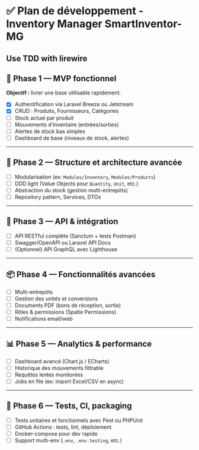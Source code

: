 # ✅ Plan de développement - Inventory Manager SmartInventor-MG

## Use TDD with lirewire

## 🚧 Phase 1 — MVP fonctionnel

**Objectif :** livrer une base utilisable rapidement.

- [x] Authentification via Laravel Breeze ou Jetstream  
- [x] CRUD : Produits, Fournisseurs, Catégories  
- [ ] Stock actuel par produit  
- [ ] Mouvements d’inventaire (entrées/sorties)  
- [ ] Alertes de stock bas simples  
- [ ] Dashboard de base (niveaux de stock, alertes)  

---

## 🧱 Phase 2 — Structure et architecture avancée

- [ ] Modularisation (ex: `Modules/Inventory`, `Modules/Products`)  
- [ ] DDD light (Value Objects pour `Quantity`, `Unit`, etc.)  
- [ ] Abstraction du stock (gestion multi-entrepôts)  
- [ ] Repository pattern, Services, DTOs  

---

## 🔗 Phase 3 — API & intégration

- [ ] API RESTful complète (Sanctum + tests Postman)  
- [ ] Swagger/OpenAPI ou Laravel API Docs  
- [ ] (Optionnel) API GraphQL avec Lighthouse  

---

## 📦 Phase 4 — Fonctionnalités avancées

- [ ] Multi-entrepôts  
- [ ] Gestion des unités et conversions  
- [ ] Documents PDF (bons de réception, sortie)  
- [ ] Rôles & permissions (Spatie Permissions)  
- [ ] Notifications email/web  

---

## 📊 Phase 5 — Analytics & performance

- [ ] Dashboard avancé (Chart.js / ECharts)  
- [ ] Historique des mouvements filtrable  
- [ ] Requêtes lentes monitorées  
- [ ] Jobs en file (ex: import Excel/CSV en async)  

---

## 🧪 Phase 6 — Tests, CI, packaging

- [ ] Tests unitaires et fonctionnels avec Pest ou PHPUnit  
- [ ] GitHub Actions : tests, lint, déploiement  
- [ ] Docker-compose pour dev rapide  
- [ ] Support multi-env (`.env`, `.env.testing`, etc.)  
